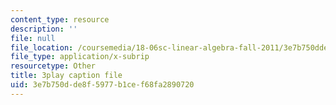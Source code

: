 ```yaml
---
content_type: resource
description: ''
file: null
file_location: /coursemedia/18-06sc-linear-algebra-fall-2011/3e7b750dde8f5977b1cef68fa2890720_4PnArrxCZLE.vtt
file_type: application/x-subrip
resourcetype: Other
title: 3play caption file
uid: 3e7b750d-de8f-5977-b1ce-f68fa2890720
---
```


